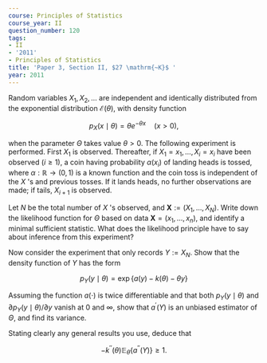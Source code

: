 ```yaml
---
course: Principles of Statistics
course_year: II
question_number: 120
tags:
- II
- '2011'
- Principles of Statistics
title: 'Paper 3, Section II, $27 \mathrm{~K}$ '
year: 2011
---
```




Random variables $X_{1}, X_{2}, \ldots$ are independent and identically distributed from the exponential distribution $\mathcal{E}(\theta)$, with density function

$$p_{X}(x \mid \theta)=\theta e^{-\theta x} \quad(x>0),$$

when the parameter $\Theta$ takes value $\theta>0$. The following experiment is performed. First $X_{1}$ is observed. Thereafter, if $X_{1}=x_{1}, \ldots, X_{i}=x_{i}$ have been observed $(i \geqslant 1)$, a coin having probability $\alpha\left(x_{i}\right)$ of landing heads is tossed, where $\alpha: \mathbb{R} \rightarrow(0,1)$ is a known function and the coin toss is independent of the $X$ 's and previous tosses. If it lands heads, no further observations are made; if tails, $X_{i+1}$ is observed.

Let $N$ be the total number of $X$ 's observed, and $\mathbf{X}:=\left(X_{1}, \ldots, X_{N}\right)$. Write down the likelihood function for $\Theta$ based on data $\mathbf{X}=\left(x_{1}, \ldots, x_{n}\right)$, and identify a minimal sufficient statistic. What does the likelihood principle have to say about inference from this experiment?

Now consider the experiment that only records $Y:=X_{N}$. Show that the density function of $Y$ has the form

$$p_{Y}(y \mid \theta)=\exp \{a(y)-k(\theta)-\theta y\}$$

Assuming the function $a(\cdot)$ is twice differentiable and that both $p_{Y}(y \mid \theta)$ and $\partial p_{Y}(y \mid \theta) / \partial y$ vanish at 0 and $\infty$, show that $a^{\prime}(Y)$ is an unbiased estimator of $\Theta$, and find its variance.

Stating clearly any general results you use, deduce that

$$-k^{\prime \prime}(\theta) \mathbb{E}_{\theta}\left\{a^{\prime \prime}(Y)\right\} \geqslant 1 .$$